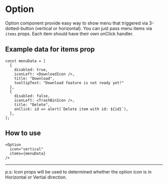 # Option

Option component provide easy way to show menu that triggered via 3-dotted-button (vertical or horizontal). You can just pass menu items via `items` props. Each item should have their own onClick handler.

## Example data for items prop

```
const menuData = [
  {
    disabled: true,
    iconLeft: <DownloadIcon />,
    title: "Download",
    tooltipText: "Download feature is not ready yet!"
  },
  {
    disabled: false,
    iconLeft: <TrashBinIcon />,
    title: "Delete",
    onClick: id => alert(`Delete item with id: ${id}`),
  },
];
```

## How to use

```
<Option
  icon="vertical"
  items={menuData}
/>
```

---

p.s:
Icon props will be used to determined whether the option icon is in Horizontal or Vertial direction.
